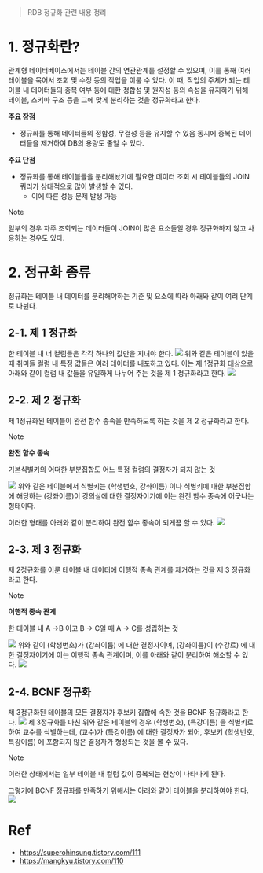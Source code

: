 > RDB 정규화 관련 내용 정리
# 1. 정규화란?
관계형 데이터베이스에서는 테이블 간의 연관관계를 설정할 수 있으며, 이를 통해 여러 테이블을 묶어서 조회 및 수정 등의 작업을 이룰 수 있다.
이 때, 작업의 주체가 되는 테이블 내 데이터들의 중복 여부 등에 대한 정합성 및 원자성 등의 속성을 유지하기 위해 테이블, 스키마 구조 등을 그에 맞게 분리하는 것을 정규화라고 한다.

**주요 장점**
- 정규화를 통해 데이터들의 정합성, 무결성 등을 유지할 수 있음 동시에 중복된 데이터들을 제거하여 DB의 용량도 줄일 수 있다.

**주요 단점**
- 정규화를 통해 테이블들을 분리해놨기에 필요한 데이터 조회 시 테이블들의 JOIN 쿼리가 상대적으로 많이 발생할 수 있다.
	- 이에 따른 성능 문제 발생 가능
> [!NOTE]
> 일부의 경우 자주 조회되는 데이터들이 JOIN이 많은 요소들일 경우 정규화하지 않고 사용하는 경우도 있다.
# 2. 정규화 종류
정규화는 테이블 내 데이터를 분리해야하는 기준 및 요소에 따라 아래와 같이 여러 단계로 나뉜다.
## 2-1. 제 1 정규화
한 테이블 내 너 컬럼들은 각각 하나의 값만을 지녀야 한다.
![](images/Pasted%20image%2020231218010135.png)
위와 같은 테이블이 있을 때 취미들 컬럼 내 특정 값들은 여러 데이터를 내포하고 있다. 이는 제 1정규화 대상으로 아래와 같이 컬럼 내 값들을 유일하게 나누어 주는 것을 제 1 정규화라고 한다.
![](images/Pasted%20image%2020231218010226.png)

## 2-2. 제 2 정규화
제 1정규화된 테이블이 완전 함수 종속을 만족하도록 하는 것을 제 2 정규화라고 한다.
> [!NOTE]
> **완전 함수 종속**
> 
> 기본식별키의 어떠한 부분집합도 어느 특정 컬럼의 결정자가 되지 않는 것

![](images/Pasted%20image%2020231218010423.png)
위와 같은 테이블에서 식별키는 (학생번호, 강좌이름) 이나 식별키에 대한 부분집합에 해당하는 (강좌이름)이 강의실에 대한 결정자이기에 이는 완전 함수 종속에 어긋나는 형태이다.

이러한 형태를 아래와 같이 분리하여 완전 함수 종속이 되게끔 할 수 있다.
![](images/Pasted%20image%2020231218010528.png)
## 2-3. 제 3 정규화
제 2정규화를 이룬 테이블 내 데이터에 이행적 종속 관계를 제거하는 것을 제 3 정규화라고 한다.
> [!NOTE]
> **이행적 종속 관계**
> 
> 한 테이블 내 A ->B 이고 B -> C일 때 A -> C를 성립하는 것

![](images/Pasted%20image%2020231218010807.png)
위와 같이 (학생번호)가 (강좌이름) 에 대한 결정자이며, (강좌이름)이 (수강료) 에 대한 결정자이기에 이는 이행적 종속 관계이며, 이를 아래와 같이 분리하여 해소할 수 있다.
![](images/Pasted%20image%2020231218010920.png)
## 2-4. BCNF 정규화
제 3정규화된 테이블의 모든 결정자가 후보키 집합에 속한 것을 BCNF 정규화라고 한다.
![](images/Pasted%20image%2020231218011102.png)
제 3정규화를 마친 위와 같은 테이블의 경우 (학생번호), (특강이름) 을 식별키로 하여 교수를 식별하는데, (교수)가 (특강이름) 에 대한 결정자가 되어, 후보키 (학생번호, 특강이름) 에 포함되지 않은 결정자가 형성되는 것을 볼 수 있다.
> [!NOTE]
> 이러한 상태에서는 일부 테이블 내 컬럼 값이 중복되는 현상이 나타나게 된다.



그렇기에 BCNF 정규화를 만족하기 위해서는 아래와 같이 테이블을 분리하여야 한다.
![](images/Pasted%20image%2020231218011252.png)
# Ref
- https://superohinsung.tistory.com/111
- https://mangkyu.tistory.com/110
